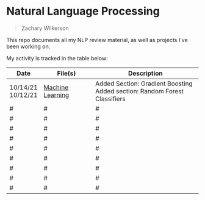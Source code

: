 # Natural Language Processing
> Zachary Wilkerson

This repo documents all my NLP review material, as well as projects I've been working on. 

My activity is tracked in the table below: 

| Date | File(s) | Description | 
| -- | --- | --- | 
| 10/14/21 <br /> 10/12/21 | [Machine Learning](https://github.com/zacharywilkerson/nlp/blob/main/Learning/Machine%20Learning.ipynb) | Added Section: Gradient Boosting<br /> Added section: Random Forest Classifiers | 
| # | # | # |
| # | # | # |
| # | # | # |
| # | # | # |
| # | # | # |
| # | # | # |
| # | # | # |
| # | # | # |
| # | # | # |